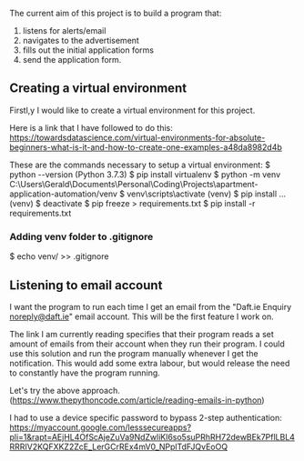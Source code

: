 The current aim of this project is to build a program that:
1. listens for alerts/email
1. navigates to the advertisement
1. fills out the initial application forms
1. send the application form.

## Creating a virtual environment
Firstl,y I would like to create a virtual environment for this project.

Here is a link that I have followed to do this: https://towardsdatascience.com/virtual-environments-for-absolute-beginners-what-is-it-and-how-to-create-one-examples-a48da8982d4b

These are the commands necessary to setup a virtual environment:
$ python --version (Python 3.7.3)
$ pip install virtualenv
$ python -m venv C:\Users\Gerald\Documents\Personal\Coding\Projects\apartment-application-automation/venv
$ venv\scripts\activate
(venv) $ pip install ...
(venv) $ deactivate
$ pip freeze > requirements.txt
$ pip install -r requirements.txt

### Adding venv folder to .gitignore
$ echo venv/ >> .gitignore

## Listening to email account
I want the program to run each time I get an email from the "Daft.ie Enquiry <noreply@daft.ie>" email account. This will be the first feature I work on.

The link I am currently reading specifies that their program reads a set amount of emails from their account when they run their program. I could use this solution and run the program manually whenever I get the notification. This would add some extra labour, but would release the need to constantly have the program running.

Let's try the above approach. (https://www.thepythoncode.com/article/reading-emails-in-python)

I had to use a device specific password to bypass 2-step authentication: https://myaccount.google.com/lesssecureapps?pli=1&rapt=AEjHL4OfScAjeZuVa9NdZwliKl6so5suPRhRH72dewBEk7PflLBL4RRRIV2KQFXKZ2ZcE_LerGCrREx4mV0_NPplTdFJQvEoOQ


